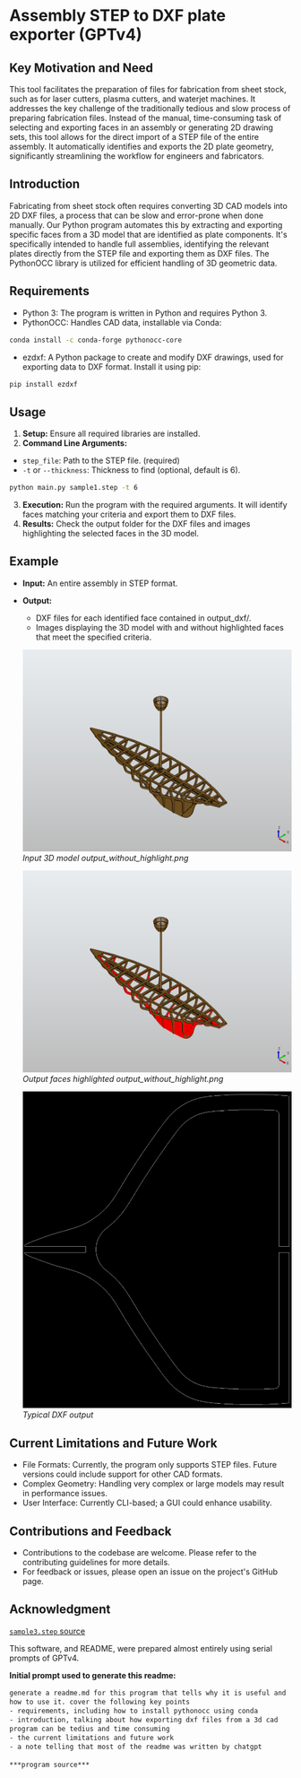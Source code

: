 # Assembly STEP to DXF plate exporter (GPTv4)

## Key Motivation and Need
This tool facilitates the preparation of files for fabrication from sheet stock, such as for laser cutters, plasma cutters, and waterjet machines. It addresses the key challenge of the traditionally tedious and slow process of preparing fabrication files. Instead of the manual, time-consuming task of selecting and exporting faces in an assembly or generating 2D drawing sets, this tool allows for the direct import of a STEP file of the entire assembly. It automatically identifies and exports the 2D plate geometry, significantly streamlining the workflow for engineers and fabricators.


## Introduction
Fabricating from sheet stock often requires converting 3D CAD models into 2D DXF files, a process that can be slow and error-prone when done manually. Our Python program automates this by extracting and exporting specific faces from a 3D model that are identified as plate components. It's specifically intended to handle full assemblies, identifying the relevant plates directly from the STEP file and exporting them as DXF files. The PythonOCC library is utilized for efficient handling of 3D geometric data.



## Requirements
- Python 3: The program is written in Python and requires Python 3.
- PythonOCC: Handles CAD data, installable via Conda:

```bash
conda install -c conda-forge pythonocc-core
```

- ezdxf: A Python package to create and modify DXF drawings, used for exporting data to DXF format. Install it using pip:

```bash
pip install ezdxf
```

## Usage
1. **Setup:** Ensure all required libraries are installed.
2. **Command Line Arguments:**
 - `step_file`: Path to the STEP file. (required)
 - `-t` or `--thickness`: Thickness to find (optional, default is 6).
 ```bash
python main.py sample1.step -t 6
```
3. **Execution:** Run the program with the required arguments. It will identify faces matching your criteria and export them to DXF files.
4. **Results:** Check the output folder for the DXF files and images highlighting the selected faces in the 3D model.


## Example
- **Input:** An entire assembly in STEP format.



- **Output:** 
  - DXF files for each identified face contained in output_dxf/.
  - Images displaying the 3D model with and without highlighted faces that meet the specified criteria.

  ![Example Input Image](output_without_highlight.png)
  *Input 3D model output_without_highlight.png*

  ![Example Output Image](output_with_highlight.png)
  *Output faces highlighted output_without_highlight.png*

    ![Example DXF](example_dxf.png)
  *Typical DXF output*

## Current Limitations and Future Work
- File Formats: Currently, the program only supports STEP files. Future versions could include support for other CAD formats.
- Complex Geometry: Handling very complex or large models may result in performance issues.
- User Interface: Currently CLI-based; a GUI could enhance usability.

## Contributions and Feedback
- Contributions to the codebase are welcome. Please refer to the contributing guidelines for more details.
- For feedback or issues, please open an issue on the project's GitHub page.

## Acknowledgment
[`sample3.step` source](https://grabcad.com/library/310-aptilla-led-lamp-a-1)

This software, and README, were prepared almost entirely using serial prompts of GPTv4.

**Initial prompt used to generate this readme:**
```
generate a readme.md for this program that tells why it is useful and how to use it. cover the following key points
- requirements, including how to install pythonocc using conda
- introduction, talking about how exporting dxf files from a 3d cad program can be tedius and time consuming
- the current limitations and future work 
- a note telling that most of the readme was written by chatgpt

***program source***
```